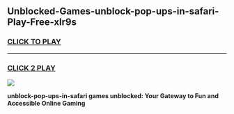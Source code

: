 
## Unblocked-Games-unblock-pop-ups-in-safari-Play-Free-xlr9s
<h3>
<a href="https://premium76.site?title=unblock-pop-ups-in-safari&ref=20M">CLICK TO PLAY</a></h3>
<hr>

<h3>
<a href="https://premium76.site?title=unblock-pop-ups-in-safari&ref=20M">CLICK 2 PLAY</a>
  
</h3>

<a href="https://premium76.site?title=unblock-pop-ups-in-safari&ref=19M"><img src="https://clearcache.store/games.png"></a>


**unblock-pop-ups-in-safari games unblocked: Your Gateway to Fun and Accessible Online Gaming**

